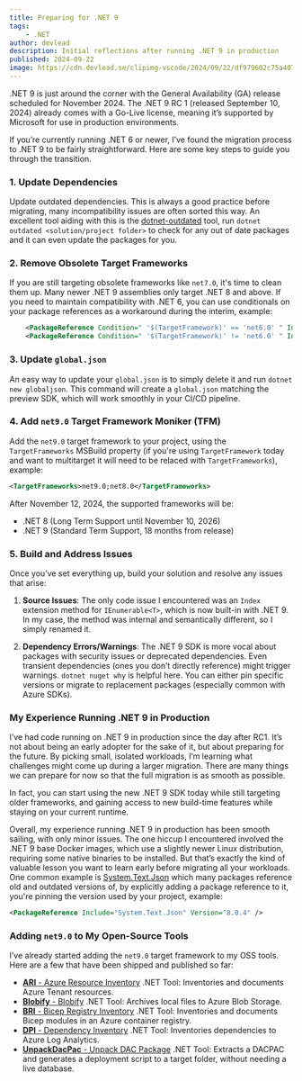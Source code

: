 ```yaml
---
title: Preparing for .NET 9
tags:
    - .NET
author: devlead
description: Initial reflections after running .NET 9 in production
published: 2024-09-22
image: https://cdn.devlead.se/clipimg-vscode/2024/09/22/df979602c75a4074bff02d5d02fdb88e.jpg?sv=2023-01-03&st=2024-09-22T12%3A57%3A23Z&se=2035-07-29T12%3A57%3A00Z&sr=b&sp=r&sig=V0HqKU5KQUe8JuTyKzmuxyNNyyX735PAm4M6Lx%2FaXoY%3D
---
```


.NET 9 is just around the corner with the General Availability (GA) release scheduled for November 2024. The .NET 9 RC 1 (released September 10, 2024) already comes with a Go-Live license, meaning it’s supported by Microsoft for use in production environments.

If you’re currently running .NET 6 or newer, I’ve found the migration process to .NET 9 to be fairly straightforward. Here are some key steps to guide you through the transition.

### 1. Update Dependencies

Update outdated dependencies. This is always a good practice before migrating, many incompatibility issues are often sorted this way. An excellent tool aiding with this is the [dotnet-outdated](https://github.com/dotnet-outdated/dotnet-outdated) tool, run `dotnet outdated <solution/project folder>` to check for any out of date packages and it can even update the packages for you.

### 2. Remove Obsolete Target Frameworks

If you are still targeting obsolete frameworks like `net7.0`, it's time to clean them up. Many newer .NET 9 assemblies only target .NET 8 and above. If you need to maintain compatibility with .NET 6, you can use conditionals on your package references as a workaround during the interim, example:

```xml
    <PackageReference Condition=" '$(TargetFramework)' == 'net6.0' " Include="Verify.Http" Version="5.0.1" />
    <PackageReference Condition=" '$(TargetFramework)' != 'net6.0' " Include="Verify.Http" Version="6.3.0" />
```

### 3. Update `global.json`

An easy way to update your `global.json` is to simply delete it and run `dotnet new globaljson`. This command will create a `global.json` matching the preview SDK, which will work smoothly in your CI/CD pipeline.

### 4. Add `net9.0` Target Framework Moniker (TFM)

Add the `net9.0` target framework to your project, using the `TargetFrameworks` MSBuild property (if you're using `TargetFramework` today and want to multitarget it will need to be relaced with `TargetFrameworks`), example:

```xml
<TargetFrameworks>net9.0;net8.0</TargetFrameworks>
```

After November 12, 2024, the supported frameworks will be:
- .NET 8 (Long Term Support until November 10, 2026)
- .NET 9 (Standard Term Support, 18 months from release)


### 5. Build and Address Issues

Once you’ve set everything up, build your solution and resolve any issues that arise:
1. **Source Issues**: The only code issue I encountered was an `Index` extension method for `IEnumerable<T>`, which is now built-in with .NET 9. In my case, the method was internal and semantically different, so I simply renamed it.
   
2. **Dependency Errors/Warnings**: The .NET 9 SDK is more vocal about packages with security issues or deprecated dependencies. Even transient dependencies (ones you don’t directly reference) might trigger warnings. `dotnet nuget why` is helpful here. You can either pin specific versions or migrate to replacement packages (especially common with Azure SDKs).

### My Experience Running .NET 9 in Production

I’ve had code running on .NET 9 in production since the day after RC1. It’s not about being an early adopter for the sake of it, but about preparing for the future. By picking small, isolated workloads, I’m learning what challenges might come up during a larger migration. There are many things we can prepare for now so that the full migration is as smooth as possible. 

In fact, you can start using the new .NET 9 SDK today while still targeting older frameworks, and gaining access to new build-time features while staying on your current runtime.

Overall, my experience running .NET 9 in production has been smooth sailing, with only minor issues. The one hiccup I encountered involved the .NET 9 base Docker images, which use a slightly newer Linux distribution, requiring some native binaries to be installed. But that’s exactly the kind of valuable lesson you want to learn early before migrating all your workloads. One common example is [System.Text.Json](https://www.nuget.org/packages/System.Text.Json) which many packages reference old and outdated versions of, by explicitly adding a package reference to it, you're pinning the version used by your project, example:
```xml
<PackageReference Include="System.Text.Json" Version="8.0.4" />
```

### Adding `net9.0` to My Open-Source Tools

I’ve already started adding the `net9.0` target framework to my OSS tools. Here are a few that have been shipped and published so far:

- [**ARI** - Azure Resource Inventory](https://www.nuget.org/packages/ARI) .NET Tool: Inventories and documents Azure Tenant resources.
- [**Blobify** - Blobify](https://www.nuget.org/packages/Blobify) .NET Tool: Archives local files to Azure Blob Storage.
- [**BRI** - Bicep Registry Inventory](https://www.nuget.org/packages/BRI) .NET Tool: Inventories and documents Bicep modules in an Azure container registry.
- [**DPI** - Dependency Inventory](https://www.nuget.org/packages/DPI) .NET Tool: Inventories dependencies to Azure Log Analytics.
- [**UnpackDacPac** - Unpack DAC Package](https://www.nuget.org/packages/UnpackDacPac) .NET Tool: Extracts a DACPAC and generates a deployment script to a target folder, without needing a live database.
